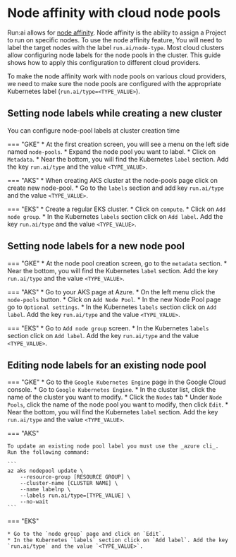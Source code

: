 # Node affinity with cloud node pools

Run:ai allows for [node affinity](../../admin-ui-setup/project-setup.md#other-project-properties). Node affinity is the ability to assign a Project to run on specific nodes.
To use the node affinity feature, You will need to label the target nodes with the label  `run.ai/node-type`. Most cloud clusters allow configuring node labels for the node pools in the cluster. This guide shows how to apply this configuration to different cloud providers.

To make the node affinity work with node pools on various cloud providers, we need to make sure the node pools are configured with the appropriate Kubernetes label (`run.ai/type=<TYPE_VALUE>`).


## Setting node labels while creating a new cluster

You can configure node-pool labels at cluster creation time

=== "GKE"
    * At the first creation screen, you will see a menu on the left side named `node-pools`.
    * Expand the node pool you want to label.
    * Click on `Metadata`.
    * Near the bottom, you will find the Kubernetes `label` section. Add the key `run.ai/type` and the value `<TYPE_VALUE>`.

=== "AKS"
    * When creating AKS cluster at the node-pools page click on create new node-pool.
    * Go to the `labels` section and add key `run.ai/type` and the value `<TYPE_VALUE>`.


=== "EKS"
    * Create a regular EKS cluster.
    * Click on `compute`.
    * Click on `Add node group`.
    * In the Kubernetes `labels` section click on `Add label`. Add the key `run.ai/type` and the value `<TYPE_VALUE>`.


## Setting node labels for a new node pool

=== "GKE"
    * At the node pool creation screen, go to the `metadata` section.
    * Near the bottom, you will find the Kubernetes `label` section. Add the key `run.ai/type` and the value `<TYPE_VALUE>`.

=== "AKS"
    * Go to your AKS page at Azure.
    * On the left menu click the `node-pools` button.
    * Click on `Add Node Pool`.
    * In the new Node Pool page go to `Optional settings`.
    * In the Kubernetes `labels` section click on `Add label`. Add the key `run.ai/type` and the value `<TYPE_VALUE>`.

=== "EKS"
    * Go to `Add node group` screen.
    * In the Kubernetes `labels` section click on `Add label`. Add the key `run.ai/type` and the value `<TYPE_VALUE>`.

## Editing node labels for an existing node pool

=== "GKE"
    * Go to the `Google Kubernetes Engine` page in the Google Cloud console.
    * Go to `Google Kubernetes Engine`.
    * In the cluster list, click the name of the cluster you want to modify.
    * Click the `Nodes` tab
    * Under `Node Pools`, click the name of the node pool you want to modify, then click `Edit`.
    * Near the bottom, you will find the Kubernetes `label` section. Add the key `run.ai/type` and the value `<TYPE_VALUE>`.


=== "AKS"

    To update an existing node pool label you must use the _azure cli_. Run the following command:

    ```
    az aks nodepool update \
        --resource-group [RESOURCE GROUP] \
        --cluster-name [CLUSTER NAME] \
        --name labelnp \
        --labels run.ai/type=[TYPE_VALUE] \
        --no-wait
    ```

=== "EKS"

    * Go to the `node group` page and click on `Edit`.
    * In the Kubernetes `labels` section click on `Add label`. Add the key `run.ai/type` and the value `<TYPE_VALUE>`.





